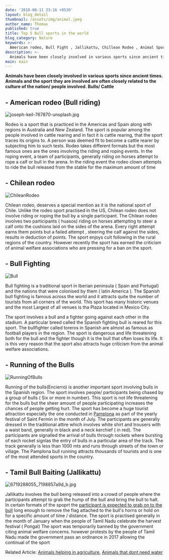 ```yaml
---
date: '2018-08-11 23:16 +0530'
layout: blog_detail
thumbnail: /assets/img/animal.jpeg
author_name: Thomas
published: true
title: Top 5 Bull sports in the world
blog_category: Nature
keywords: >-
  American rodeo, Bull Fight , Jallikattu, Chillean Rodeo , Animal Sport
description: >-
  Animals have been closely involved in various sports since ancient times...
main: main
---
```


**Animals have been closely involved in various sports since ancient times. Animals and the sport they are involved are often closely related to the culture of the nation/ people involved. Bulls/ Cattle**

## - **American rodeo (Bull riding)**

![joseph-keil-767870-unsplash.jpg]({{site.baseurl}}/assets/img/joseph-keil-767870-unsplash.jpg)

Rodeo is a sport that is practiced in the Americas and Spain along with regions in Australia and New Zealand. The sport is popular among the people involved in cattle rearing and in fact it is cattle rearing, that the sport traces its origins to. A person was deemed fit to become a cattle rearer by subjecting him to such tests. Rodeo takes different formats but the most famous ones are the ones involving the riding and roping events.
In the roping event, a team of participants, generally riding on horses attempt to rope a calf or bull in the arena. In the riding event the rodeo clown attempts to ride the bull released from the stable for the maximum amount of time

## - **Chilean rodeo**

![ChileanRodeo]({{site.baseurl}}/assets/img/jordan-heinrichs-416775-unsplash.jpg)

Chilean rodeo, deserves a special mention as it is the national sport of Chile. Unlike the rodeo sport practised in the US, Chilean rodeo does not involve riding or roping the bull by a single participant. The Chilean rodeo involves two participants ( huasos) riding on horses attempting to steer a calf onto the cushions laid on the sides of the arena. Every right attempt earns them points but a failed attempt , steering the calf against the sides, results in deduction of points. The sport enjoys cult following in the rural regions of the country. However recently the sport has earned the criticism of animal welfare associations who are pressing for a ban on the sport.

## - **Bull Fighting**

![Bull]({{site.baseurl}}/assets/img/giovanni-calia-384735-unsplash.jpg)

Bull fighting is a traditional sport in Iberian peninsula ( Spain and Portugal) and the nations that were colonised by them ( latin America ). The Spanish bull fighting is famous across the world and it attracts quite the number of tourists from all corners of the world. This sport has many historic venues and the most Largest of all venues is tha Plaza located in Mexico City.

The sport involves a bull and a fighter going against each other in the stadium. A particular breed called the Spanish fighting bull is reared for this sport. The bullfighter called toreros in Spanish are almost as famous as football players in the region. The sport is dangerous and life threatening both for the bull and the fighter though it is the bull that often loses its life. It is this very reason that the sport also attracts huge criticism from the animal welfare associations.

## - **Running of the Bulls**

![RunningOfBulls]({{site.baseurl}}/assets/img/san-fermin-pamplona-navarra-768233-unsplash.jpg)

Running of the bulls(Encierro) is another important sport involving bulls in the Spanish region. The sport involves people/ participants being chased by a group of bulls ( Six or more in number). This sport is not life threatening for the bulls but the sheer amount of people participating increases the chances of people getting hurt. The sport has become a huge tourist attraction especially the one conducted in [Pamplona](https://www.independent.co.uk/news/world/europe/pamplona-running-of-the-bulls-origins-traditon-saint-fermin-festival-spain-a8432336.html) as part of the yearly festival of Saint Fermin in the month of July.
The participants are generally dressed in the traditional attire which involves white shirt and trousers with a waist band, generally in black and a neck kerchief ( in red). The participants are signalled the arrival of bulls through rockets where bursting of each rocket signlas the entry of bulls in a particular area of the track. The track generally is less than 1000 mts and runs through streets of the town or village. The Pamplona bull running attracts thousands of tourists and is one of the most attended sports in the country.

## - **Tamil Bull Baiting (Jallikattu)**

![6719288055_7198857a9d_b.jpg]({{site.baseurl}}/assets/img/6719288055_7198857a9d_b.jpg)

Jallikattu involves the bull being released into a crowd of people where the participants attempt to grab the hump of the bull and bring the bull to halt. In certain formats of the spoprt the [participant is expected to grab on to the bull](https://timesofindia.indiatimes.com/city/chennai/alanganallur-jallikattu-man-who-tamed-15-bulls-gets-car/articleshow/67575324.cms) long enough to remove the flag attached to the bull's horns or hold on for a specific amount of time / distance.
The sport is practised generally in the month of January when the people of Tamil Nadu celebrate the harvest festival ( Pongal) The sport was temporarily banned by the government citing animal welfare concerns. however protests by the people of Tamil Nadu made the government pass an ordinance in 2017 allowing the continual of the sport

Related Article: [Animals helping in agriculture](https://www.toknowisgood.com/2018/10/28/top-6-animals-that-help-farmers-or-agriculture.html), [Animals that dont need water](https://www.toknowisgood.com/2019/01/04/animals-that-don-t-drink-water.html)
